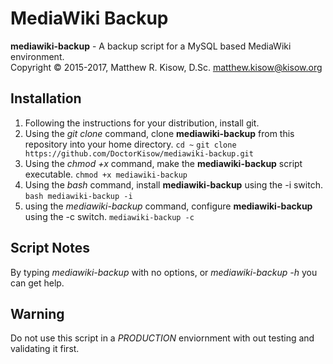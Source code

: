 # MediaWiki Backup

**mediawiki-backup** - A backup script for a MySQL based MediaWiki environment.<br />
Copyright &copy; 2015-2017, Matthew R. Kisow, D.Sc. <matthew.kisow@kisow.org>

## Installation
1. Following the instructions for your distribution, install git.
2. Using the _git clone_ command, clone **mediawiki-backup** from this repository into your home directory.
        `cd ~`
        `git clone https://github.com/DoctorKisow/mediawiki-backup.git`
3. Using the _chmod +x_ command, make the **mediawiki-backup** script executable.
        `chmod +x mediawiki-backup`
4. Using the _bash_ command, install **mediawiki-backup** using the -i switch.
        `bash mediawiki-backup -i`
5. using the _mediawiki-backup_ command, configure **mediawiki-backup** using the -c switch.
        `mediawiki-backup -c`

## Script Notes
By typing _mediawiki-backup_ with no options, or _mediawiki-backup -h_ you can get help.

## Warning
Do not use this script in a _PRODUCTION_ enviornment with out testing and validating it first.
